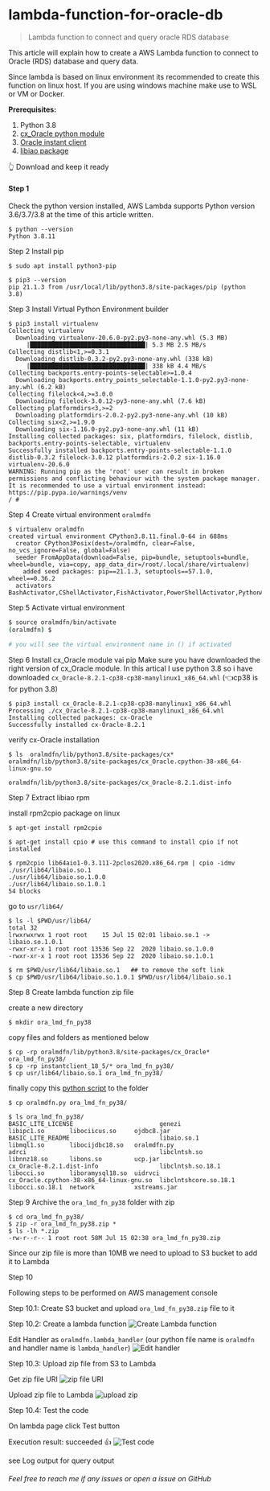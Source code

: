 # lambda-function-for-oracle-db
> Lambda function to connect and query oracle RDS database

This article will explain how to create a AWS Lambda function to connect to Oracle (RDS) database and query data. 

Since lambda is based on linux environment its recommended to create this function on linux host. If you are using windows machine make use to WSL or VM or Docker.

**Prerequisites:**

1. Python 3.8
2. [cx_Oracle python module](https://pypi.org/project/cx-Oracle/#files)
3. [Oracle instant client](https://www.oracle.com/in/database/technologies/instant-client/linux-x86-64-downloads.html)
4. [libiao package](https://pkgs.org/download/libaio)

👆 Download and keep it ready

#### Step 1
Check the python version installed, AWS Lambda supports Python version 3.6/3.7/3.8 at the time of this article written.

```shell
$ python --version
Python 3.8.11
```

Step 2
Install pip

```shell
$ sudo apt install python3-pip

$ pip3 --version
pip 21.1.3 from /usr/local/lib/python3.8/site-packages/pip (python 3.8)
```

Step 3
Install Virtual Python Environment builder

```shell
$ pip3 install virtualenv
Collecting virtualenv
  Downloading virtualenv-20.6.0-py2.py3-none-any.whl (5.3 MB)
     |████████████████████████████████| 5.3 MB 2.5 MB/s
Collecting distlib<1,>=0.3.1
  Downloading distlib-0.3.2-py2.py3-none-any.whl (338 kB)
     |████████████████████████████████| 338 kB 4.4 MB/s
Collecting backports.entry-points-selectable>=1.0.4
  Downloading backports.entry_points_selectable-1.1.0-py2.py3-none-any.whl (6.2 kB)
Collecting filelock<4,>=3.0.0
  Downloading filelock-3.0.12-py3-none-any.whl (7.6 kB)
Collecting platformdirs<3,>=2
  Downloading platformdirs-2.0.2-py2.py3-none-any.whl (10 kB)
Collecting six<2,>=1.9.0
  Downloading six-1.16.0-py2.py3-none-any.whl (11 kB)
Installing collected packages: six, platformdirs, filelock, distlib, backports.entry-points-selectable, virtualenv
Successfully installed backports.entry-points-selectable-1.1.0 distlib-0.3.2 filelock-3.0.12 platformdirs-2.0.2 six-1.16.0 virtualenv-20.6.0
WARNING: Running pip as the 'root' user can result in broken permissions and conflicting behaviour with the system package manager. It is recommended to use a virtual environment instead: https://pip.pypa.io/warnings/venv      
/ # 
```
Step 4
Create virtual environment `oralmdfn`
```shell
$ virtualenv oralmdfn
created virtual environment CPython3.8.11.final.0-64 in 688ms
  creator CPython3Posix(dest=/oralmdfn, clear=False, no_vcs_ignore=False, global=False)
  seeder FromAppData(download=False, pip=bundle, setuptools=bundle, wheel=bundle, via=copy, app_data_dir=/root/.local/share/virtualenv)
    added seed packages: pip==21.1.3, setuptools==57.1.0, wheel==0.36.2
  activators BashActivator,CShellActivator,FishActivator,PowerShellActivator,PythonActivator,XonshActivator
```
Step 5
Activate virtual environment
```sh
$ source oralmdfn/bin/activate
(oralmdfn) $ 

# you will see the virtual environment name in () if activated 
```
Step 6
Install cx_Oracle module vai pip
Make sure you have downloaded the right version of cx_Oracle module. In this artical I use python 3.8 so i have downloaded `cx_Oracle-8.2.1-cp38-cp38-manylinux1_x86_64.whl` (👈cp38 is for python 3.8)

```shell
$ pip3 install cx_Oracle-8.2.1-cp38-cp38-manylinux1_x86_64.whl 
Processing ./cx_Oracle-8.2.1-cp38-cp38-manylinux1_x86_64.whl
Installing collected packages: cx-Oracle
Successfully installed cx-Oracle-8.2.1
```

verify cx-Oracle installation 
```shell
$ ls  oralmdfn/lib/python3.8/site-packages/cx*
oralmdfn/lib/python3.8/site-packages/cx_Oracle.cpython-38-x86_64-linux-gnu.so

oralmdfn/lib/python3.8/site-packages/cx_Oracle-8.2.1.dist-info
```

Step 7
Extract libiao rpm

install rpm2cpio package on linux
```shell
$ apt-get install rpm2cpio

$ apt-get install cpio # use this command to install cpio if not installed 

$ rpm2cpio lib64aio1-0.3.111-2pclos2020.x86_64.rpm | cpio -idmv
./usr/lib64/libaio.so.1
./usr/lib64/libaio.so.1.0.0
./usr/lib64/libaio.so.1.0.1
54 blocks
```

go to `usr/lib64/` 

```shell
$ ls -l $PWD/usr/lib64/
total 32
lrwxrwxrwx 1 root root    15 Jul 15 02:01 libaio.so.1 -> libaio.so.1.0.1
-rwxr-xr-x 1 root root 13536 Sep 22  2020 libaio.so.1.0.0
-rwxr-xr-x 1 root root 13536 Sep 22  2020 libaio.so.1.0.1

$ rm $PWD/usr/lib64/libaio.so.1   ## to remove the soft link 
$ cp $PWD/usr/lib64/libaio.so.1.0.1 $PWD/usr/lib64/libaio.so.1
```

Step 8
Create lambda function zip file

create a new directory 
```shell
$ mkdir ora_lmd_fn_py38
```
copy files and folders as mentioned below
```shell
$ cp -rp oralmdfn/lib/python3.8/site-packages/cx_Oracle* ora_lmd_fn_py38/
$ cp -rp instantclient_18_5/* ora_lmd_fn_py38/
$ cp usr/lib64/libaio.so.1 ora_lmd_fn_py38/
```

finally copy this [python script](oralmdfn.py) to the folder
```shell
$ cp oralmdfn.py ora_lmd_fn_py38/

$ ls ora_lmd_fn_py38/
BASIC_LITE_LICENSE                        genezi                 libipc1.so       libociicus.so     ojdbc8.jar
BASIC_LITE_README                         libaio.so.1            libmql1.so       libocijdbc18.so   oralmdfn.py
adrci                                     libclntsh.so           libnnz18.so      libons.so         ucp.jar
cx_Oracle-8.2.1.dist-info                 libclntsh.so.18.1      libocci.so       liboramysql18.so  uidrvci
cx_Oracle.cpython-38-x86_64-linux-gnu.so  libclntshcore.so.18.1  libocci.so.18.1  network           xstreams.jar
```

Step 9
Archive the `ora_lmd_fn_py38` folder with zip

```shell
$ cd ora_lmd_fn_py38/
$ zip -r ora_lmd_fn_py38.zip *
$ ls -lh *.zip
-rw-r--r-- 1 root root 58M Jul 15 02:38 ora_lmd_fn_py38.zip
```

Since our zip file is more than 10MB we need to upload to S3 bucket to add it to Lambda

Step 10 

Following steps to be performed on AWS management console

Step 10.1:
Create S3 bucket and upload `ora_lmd_fn_py38.zip` file to it

Step 10.2:
Create a lambda function 
![Create Lambda function](images/create-fn.png)

Edit Handler as `oralmdfn.lambda_handler` (our python file name is `oralmdfn` and handler name is `lambda_handler`)
![Edit handler](images/handler.png)

Step 10.3: 
Upload zip file from S3 to Lambda

Get zip file URI
![zip file URI](images/s3.png)

Upload zip file to Lambda
![upload zip](images/upload-zip.png)

Step 10.4:
Test the code

On lambda page click Test button 

Execution result: succeeded 👍
![Test code](images/test-code.png)

see Log output for query output

###### Feel free to reach me if any issues or open a issue on GitHub
